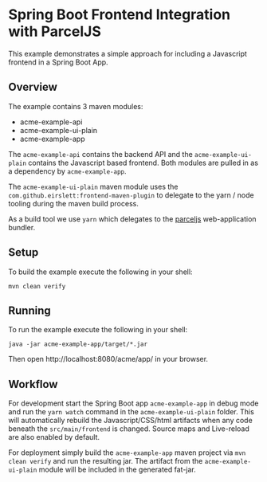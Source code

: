 # Spring Boot Frontend Integration with ParcelJS 

This example demonstrates a simple approach for including a Javascript frontend in a Spring Boot App.

## Overview
The example contains 3 maven modules: 
* acme-example-api
* acme-example-ui-plain
* acme-example-app

The `acme-example-api` contains the backend API and the `acme-example-ui-plain` contains
the Javascript based frontend. Both modules are pulled in as a dependency by `acme-example-app`.

The `acme-example-ui-plain` maven module uses the `com.github.eirslett:frontend-maven-plugin`
to delegate to the yarn / node tooling during the maven build process. 

As a build tool we use `yarn` which delegates to the [parceljs](https://parceljs.org/) web-application bundler.

## Setup
To build the example execute the following in your shell: 
```
mvn clean verify
```

## Running
To run the example execute the following in your shell: 
```
java -jar acme-example-app/target/*.jar
```

Then open http://localhost:8080/acme/app/ in your browser.

## Workflow

For development start the Spring Boot app `acme-example-app` in debug mode and run the `yarn watch` command 
in the `acme-example-ui-plain` folder. This will automatically rebuild the Javascript/CSS/html 
artifacts when any code beneath the `src/main/frontend` is changed. Source maps and Live-reload are 
also enabled by default.

For deployment simply build the `acme-example-app` maven project via `mvn clean verify` and run the resulting jar. 
The artifact from the `acme-example-ui-plain` module will be included in the generated fat-jar.
